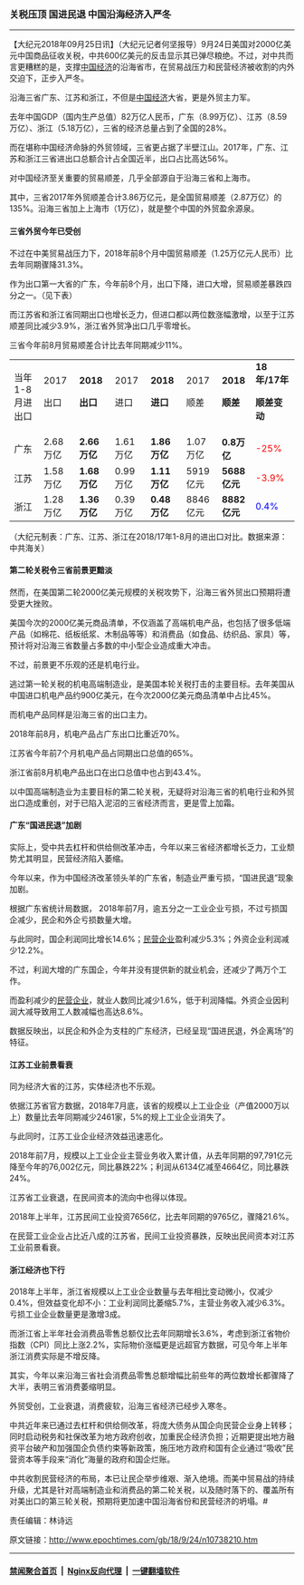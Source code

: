 ### 关税压顶 国进民退 中国沿海经济入严冬
------------------------

<p>【大纪元2018年09月25日讯】（大纪元记者何坚报导）9月24日美国对2000亿美元中国商品征收关税，中共600亿美元的反击显示其已弹尽粮绝。不过，对中共而言更糟糕的是，支撑<a href="http://www.epochtimes.com/gb/tag/%E4%B8%AD%E5%9B%BD%E7%BB%8F%E6%B5%8E.html">中国经济</a>的沿海省市，在贸易战压力和民营经济被收割的内外交迫下，正步入严冬。</p>
<p>沿海三省广东、江苏和浙江，不但是<a href="http://www.epochtimes.com/gb/tag/%E4%B8%AD%E5%9B%BD%E7%BB%8F%E6%B5%8E.html">中国经济</a>大省，更是外贸主力军。</p>
<p>去年中国GDP（国内生产总值）82万亿人民币，广东（8.99万亿）、江苏（8.59万亿）、浙江（5.18万亿），三省的经济总量占到了全国的28%。</p>
<p>而在堪称中国经济命脉的外贸领域，三省更占据了半壁江山。2017年，广东、江苏和浙江三省进出口总额合计占全国近半，出口占比高达56%。</p>
<p>对中国经济至关重要的贸易顺差，几乎全部源自于沿海三省和上海市。</p>
<p>其中，三省2017年外贸顺差合计3.86万亿元，是全国贸易顺差（2.87万亿）的135%。沿海三省加上上海市（1万亿），就是整个中国的外贸盈余源泉。</p>
<h4>三省外贸今年已受创</h4>
<p>不过在中美贸易战压力下，2018年前8个月中国贸易顺差（1.25万亿元人民币）比去年同期骤降31.3%。</p>
<p>作为出口第一大省的广东，今年前8个月，出口下降，进口大增，贸易顺差暴跌四分之一。（见下表）</p>
<p>而江苏省和浙江省同期出口也增长乏力，但进口都以两位数涨幅激增，以至于江苏顺差同比减少3.9%，浙江省外贸净出口几乎零增长。</p>
<p>三省今年前8月贸易顺差合计比去年同期减少11%。</p>
<table>
<tbody>
<tr>
<td width="72">当年1-8月进出口</td>
<td width="60">2017</p>
<p>出口</td>
<td width="60"><strong>2018</strong></p>
<p><strong>出口</strong></td>
<td width="60">2017</p>
<p>进口</td>
<td width="60"><strong>2018</strong></p>
<p><strong>进口</strong></td>
<td width="60">2017</p>
<p>顺差</td>
<td width="48"><strong>2018</strong></p>
<p><strong>顺差</strong></td>
<td width="84"><strong>18年/17年</strong></p>
<p><strong>顺差变动</strong></td>
</tr>
<tr>
<td width="72">广东</td>
<td width="60">2.68万亿</td>
<td width="60"><strong>2.66万亿</strong></td>
<td width="60">1.61万亿</td>
<td width="60"><strong>1.86万亿</strong></td>
<td width="60">1.07万亿</td>
<td width="48"><strong>0.8万亿</strong></td>
<td width="84"><span style="color: #ff0000;">-25%</span></td>
</tr>
<tr>
<td width="72">江苏</td>
<td width="60">1.58万亿</td>
<td width="60"><strong>1.68万亿</strong></td>
<td width="60">0.99万亿</td>
<td width="60"><strong>1.11万亿</strong></td>
<td width="60">5919亿元</td>
<td width="48"><strong>5688亿元</strong></td>
<td width="84"><span style="color: #ff0000;">-3.9%</span></td>
</tr>
<tr>
<td width="72">浙江</td>
<td width="60">1.28万亿</td>
<td width="60"><strong>1.36万亿</strong></td>
<td width="60">0.39万亿</td>
<td width="60"><strong>0.48万亿</strong></td>
<td width="60">8846亿元</td>
<td width="48"><strong>8882亿元</strong></td>
<td width="84"><span style="color: #0000ff;">0.4%</span></td>
</tr>
</tbody>
</table>
<p>（大纪元制表：广东、江苏、浙江在2018/17年1-8月的进出口对比。数据来源：中共海关）</p>
<h4>第二轮关税令三省前景更黯淡</h4>
<p>然而，在美国第二轮2000亿美元规模的关税攻势下，沿海三省外贸出口预期将遭受更大挫败。</p>
<p>美国今次的2000亿美元商品清单，不仅涵盖了高端机电产品，也包括了很多低端产品（如棉花、纸板纸浆、木制品等等）和消费品（如食品、纺织品、家具）等，预计将对沿海三省数量占多数的中小型企业造成重大冲击。</p>
<p>不过，前景更不乐观的还是机电行业。</p>
<p>逃过第一轮关税的机电高端制造业，是美国本轮关税打击的主要目标。去年美国从中国进口机电产品约900亿美元，在今次2000亿美元商品清单中占比45%。</p>
<p>而机电产品同样是沿海三省的出口主力。</p>
<p>2018年前8月，机电产品占广东出口比重近70%。</p>
<p>江苏省今年前7个月机电产品占同期出口总值的65%。</p>
<p>浙江省前8月机电产品出口在出口总值中也占到43.4%。</p>
<p>以中国高端制造业为主要目标的第二轮关税，无疑将对沿海三省的机电行业和外贸出口造成重创，对于已陷入泥沼的三省经济而言，更是雪上加霜。</p>
<h4>广东“国进民退”加剧</h4>
<p>实际上，受中共去杠杆和供给侧改革冲击，今年以来三省经济都增长乏力，工业颓势尤其明显，民营经济陷入萎缩。</p>
<p>今年以来，作为中国经济改革领头羊的广东省，制造业严重亏损，“国进民退”现象加剧。</p>
<p>根据广东省统计局数据， 2018年前7月，逾五分之一工业企业亏损，不过亏损国企减少，民企和外企亏损数量大增。</p>
<p>与此同时，国企利润同比增长14.6%；<a href="http://www.epochtimes.com/gb/tag/%E6%B0%91%E8%90%A5%E4%BC%81%E4%B8%9A.html">民营企业</a>盈利减少5.3%；外资企业利润减少12.2%。</p>
<p>不过，利润大增的广东国企，今年并没有提供新的就业机会，还减少了两万个工作。</p>
<p>而盈利减少的<a href="http://www.epochtimes.com/gb/tag/%E6%B0%91%E8%90%A5%E4%BC%81%E4%B8%9A.html">民营企业</a>，就业人数同比减少1.6%，低于利润降幅。外资企业因利润大减导致用工人数减幅也高达8.6%。</p>
<p>数据反映出，以民企和外企为支柱的广东经济，已经呈现“国进民退，外企离场”的特征。</p>
<h4>江苏工业前景看衰</h4>
<p>同为经济大省的江苏，实体经济也不乐观。</p>
<p>依据江苏省官方数据，2018年7月底，该省的规模以上工业企业（产值2000万以上）数量比去年同期减少2461家，5%的规上工业企业消失了。</p>
<p>与此同时，江苏工业企业经济效益迅速恶化。</p>
<p>2018年前7月，规模以上工业企业主营业务收入累计值，从去年同期的97,791亿元降至今年的76,002亿元，同比暴跌22%；利润从6134亿减至4664亿，同比暴跌 24%。</p>
<p>江苏省工业衰退，在民间资本的流向中也得以体现。</p>
<p>2018年上半年，江苏民间工业投资7656亿，比去年同期的9765亿，骤降21.6%。</p>
<p>在民营工业企业占比近八成的江苏省，民间工业投资暴跌，反映出民间资本对江苏工业前景看衰。</p>
<h4>浙江经济也下行</h4>
<p>2018年上半年，浙江省规模以上工业企业数量与去年相比变动微小，仅减少0.4%，但效益变化却不小：工业利润同比萎缩5.7%，主营业务收入减少6.3%。亏损工业企业数量更是激增3成。</p>
<p>而浙江省上半年社会消费品零售总额仅比去年同期增长3.6%，考虑到浙江省物价指数（CPI）同比上涨2.2%，实际物价涨幅更是远超官方数据，可见今年上半年浙江消费实际是不增反降。</p>
<p>其实，今年以来沿海三省社会消费品零售总额增幅比前些年的两位数增长都骤降了大半，表明三省消费萎缩明显。</p>
<p>外贸受创，工业衰退，消费疲软，沿海三省经济已经步入寒冬。</p>
<p>中共近年来已通过去杠杆和供给侧改革，将庞大债务从国企向民营企业身上转移；同时启动税务和社保改革为地方政府创收，加重民企经济负担；近期更提出地方融资平台破产和加强国企负债约束等新政策，施压地方政府和国有企业通过“吸收”民营资本等手段来“消化”海量的政府和国企烂账。</p>
<p>中共收割民营经济的布局，本已让民企举步维艰、渐入绝境。而美中贸易战的持续升级，尤其是针对高端制造业和消费品的第二轮关税，以及随时落下的、覆盖所有对美出口的第三轮关税，预期将更加速中国沿海省份和民营经济的坍塌。#</p>
<p>责任编辑：林诗远</p>

原文链接：http://www.epochtimes.com/gb/18/9/24/n10738210.htm


------------------------
#### [禁闻聚合首页](https://github.com/gfw-breaker/banned-news/blob/master/README.md) &nbsp;|&nbsp; [Nginx反向代理](https://github.com/gfw-breaker/open-proxy/blob/master/README.md) &nbsp;|&nbsp; [一键翻墙软件](https://github.com/gfw-breaker/nogfw/blob/master/README.md)